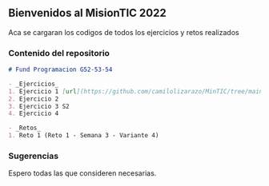 ## Bienvenidos al MisionTIC 2022

Aca se cargaran los codigos de todos los ejercicios y retos realizados

### Contenido del repositorio

```markdown
# Fund Programacion G52-53-54

- _Ejercicios_
1. Ejercicio 1 [url](https://github.com/camilolizarazo/MinTIC/tree/main/Fund%20Programacion%20G52-53-54)
2. Ejercicio 2
3. Ejercicio 3 S2 
4. Ejercicio 4

- _Retos_
1. Reto 1 (Reto 1 - Semana 3 - Variante 4)

```

### Sugerencias

Espero todas las que consideren necesarias.

